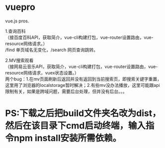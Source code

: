 # vuepro
vue.js pros.

1.查询百科<br/>
（接百度百科API，获取简介，vue-cli构建打包，vue-router设置路由，vue-resource网络请求。）<br/>
/find 单页域名无变化，/search 网页查询跳转。<br/>

2.MV搜索观看<br/>
（接网易云音乐API，获取简介，vue-cli构建打包，vue-router设置路由，vue-resource网络请求，vuex状态设置。）<br/>
两个bug：1.在mv页面刷新后返回并没有返回到当前搜索页，即搜索关键字重置，这里用了浏览器的localstorage暂时解决；2.有些mv没办法播放，这里可能跟api限制有关，如果是跨域问题，需要后台处理，但并没有后台。。。<br/>

<h1>PS:下载之后把build文件夹名改为dist，然后在该目录下cmd启动终端，输入指令npm install安装所需依赖。</h1><br/>



